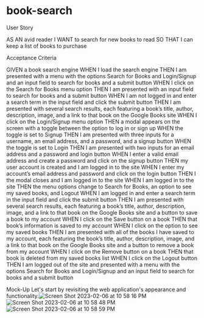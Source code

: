 # book-search

User Story

AS AN avid reader
I WANT to search for new books to read
SO THAT I can keep a list of books to purchase



Acceptance Criteria

GIVEN a book search engine
WHEN I load the search engine
THEN I am presented with a menu with the options Search for Books and Login/Signup and an input field to search for books and a submit button
WHEN I click on the Search for Books menu option
THEN I am presented with an input field to search for books and a submit button
WHEN I am not logged in and enter a search term in the input field and click the submit button
THEN I am presented with several search results, each featuring a book’s title, author, description, image, and a link to that book on the Google Books site
WHEN I click on the Login/Signup menu option
THEN a modal appears on the screen with a toggle between the option to log in or sign up
WHEN the toggle is set to Signup
THEN I am presented with three inputs for a username, an email address, and a password, and a signup button
WHEN the toggle is set to Login
THEN I am presented with two inputs for an email address and a password and login button
WHEN I enter a valid email address and create a password and click on the signup button
THEN my user account is created and I am logged in to the site
WHEN I enter my account’s email address and password and click on the login button
THEN I the modal closes and I am logged in to the site
WHEN I am logged in to the site
THEN the menu options change to Search for Books, an option to see my saved books, and Logout
WHEN I am logged in and enter a search term in the input field and click the submit button
THEN I am presented with several search results, each featuring a book’s title, author, description, image, and a link to that book on the Google Books site and a button to save a book to my account
WHEN I click on the Save button on a book
THEN that book’s information is saved to my account
WHEN I click on the option to see my saved books
THEN I am presented with all of the books I have saved to my account, each featuring the book’s title, author, description, image, and a link to that book on the Google Books site and a button to remove a book from my account
WHEN I click on the Remove button on a book
THEN that book is deleted from my saved books list
WHEN I click on the Logout button
THEN I am logged out of the site and presented with a menu with the options Search for Books and Login/Signup and an input field to search for books and a submit button  



Mock-Up
Let's start by revisiting the web application's appearance and functionality.![Screen Shot 2023-02-06 at 10 58 16 PM](https://user-images.githubusercontent.com/110577068/217434920-dc603209-9115-4f82-8c7d-b22d17e4b668.png)
![Screen Shot 2023-02-06 at 10 58 48 PM](https://user-images.githubusercontent.com/110577068/217434928-f475bfb1-789e-4985-8112-7165441e699b.png)
![Screen Shot 2023-02-06 at 10 58 59 PM](https://user-images.githubusercontent.com/110577068/217434939-5c02e900-83b3-45b2-9659-859f4c0d60ed.png)

